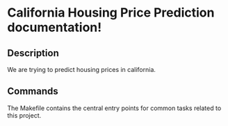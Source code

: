 # California Housing Price Prediction documentation!

## Description

We are trying to predict housing prices in california.

## Commands

The Makefile contains the central entry points for common tasks related to this project.

